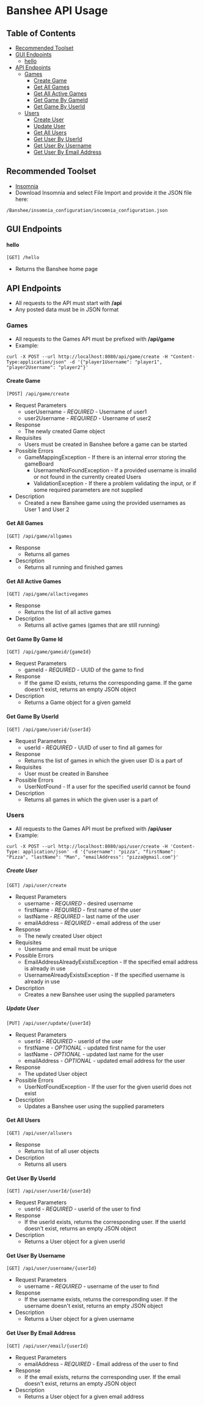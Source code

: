 # Banshee API Usage

## Table of Contents
* [Recommended Toolset](#recommended-toolset)
* [GUI Endpoints](#gui-endpoints)
    * [hello](#hello)
* [API Endpoints](#api-endpoints)
    * [Games](#games)
        * [Create Game](#create-game)
        * [Get All Games](#get-all-games)
        * [Get All Active Games](#get-all-active-games)
        * [Get Game By GameId](#get-game-by-game-id)
        * [Get Game By UserId](#get-game-by-userid)
    * [Users](#users)
        * [Create User](#create-user)
        * [Update User](#update-user)
        * [Get All Users](#get-all-users)
        * [Get User By UserId](#get-user-by-userid)
        * [Get User By Username](#get-user-by-username)
        * [Get User By Email Address](#get-user-by-email-address)
        
## Recommended Toolset
* [Insomnia](https://support.insomnia.rest/article/23-installation)
* Download Insomnia and select File Import and provide it the JSON file here:
```text
/Banshee/insomnia_configuration/incomnia_configuration.json
```

## GUI Endpoints
#### hello
```text
[GET] /hello
``` 
* Returns the Banshee home page
    
    
## API Endpoints
* All requests to the API must start with **/api**  
* Any posted data must be in JSON format  

### Games
* All requests to the Games API must be prefixed with **/api/game**  
* Example:  
```text 
curl -X POST --url http://localhost:8080/api/game/create -H "Content-Type:application/json" -d '{"player1Username": "player1", "player2Username": "player2"}'
```

#### Create Game
```text
[POST] /api/game/create
```
* Request Parameters
    * userUsername - *REQUIRED* - Username of user1
    * user2Username - *REQUIRED* - Username of user2
* Response
    * The newly created Game object
* Requisites
    * Users must be created in Banshee before a game can be started
* Possible Errors
    * GameMappingException - If there is an internal error storing the gameBoard
        * UsernameNotFoundException - If a provided username is invalid or not found in the currently created Users
        * ValidationException - If there a problem validating the input, or if some required parameters are not supplied
* Description
    * Created a new Banshee game using the provided usernames as User 1 and User 2

#### Get All Games
```text
[GET] /api/game/allgames
```
* Response
    * Returns all games
* Description
    * Returns all running and finished games
    
#### Get All Active Games
```text
[GET] /api/game/allactivegames
```
* Response
    * Returns the list of all active games
* Description
    * Returns all active games (games that are still running)
    
#### Get Game By Game Id
```text
[GET] /api/game/gameid/{gameId}
```
* Request Parameters
    * gameId - *REQUIRED* - UUID of the game to find 
* Response
    * If the game ID exists, returns the corresponding game. If the game doesn't exist, returns an empty JSON object
* Description
    * Returns a Game object for a given gameId
    
#### Get Game By UserId
```text
[GET] /api/game/userid/{userId}
```
* Request Parameters
    * userId - *REQUIRED* - UUID of user to find all games for
* Response
    * Returns the list of games in which the given user ID is a part of
* Requisites
    * User must be created in Banshee
* Possible Errors
    * UserNotFound - If a user for the specified userId cannot be found
* Description
    * Returns all games in which the given user is a part of
    
 
### Users
* All requests to the Games API must be prefixed with **/api/user**  
* Example:  
```text
curl -X POST --url http://localhost:8080/api/user/create -H 'Content-Type: application/json' -d '{"username": "pizza", "firstName": "Pizza", "lastName": "Man", "emailAddress": "pizza@gmail.com"}'
```

##### Create User
```text
[GET] /api/user/create
```
* Request Parameters
    * username - *REQUIRED* - desired username 
    * firstName - *REQUIRED* - first name of the user
    * lastName - *REQUIRED* - last name of the user
    * emailAddress - *REQUIRED* - email address of the user
* Response
    * The newly created User object
* Requisites
    * Username and email must be unique
* Possible Errors
    * EmailAddressAlreadyExistsException - If the specified email address is already in use
    * UsernameAlreadyExistsException - If the specified username is already in use
* Description
    * Creates a new Banshee user using the supplied parameters

##### Update User
```text
[PUT] /api/user/update/{userId}
```
* Request Parameters
    * userId - *REQUIRED* - userId of the user
    * firstName - *OPTIONAL* - updated first name for the user
    * lastName - *OPTIONAL* - updated last name for the user
    * emailAddress - *OPTIONAL* - updated email address for the user
* Response
    * The updated User object
* Possible Errors
    * UserNotFoundException - If the user for the given userId does not exist
* Description
    * Updates a Banshee user using the supplied parameters

#### Get All Users
```text
[GET] /api/user/allusers
```
* Response
    * Returns list of all user objects
* Description
    * Returns all users

#### Get User By UserId
```text
[GET] /api/user/userId/{userId}
```
* Request Parameters
    * userId - *REQUIRED* - userId of the user to find
* Response
    * If the userId exists, returns the corresponding user. If the userId doesn't exist, returns an empty JSON object
* Description
    * Returns a User object for a given userId

#### Get User By Username
```text
[GET] /api/user/username/{userId}
```
* Request Parameters
    * username - *REQUIRED* - username of the user to find 
* Response
    * If the username exists, returns the corresponding user. If the username doesn't exist, returns an empty JSON object
* Description
    * Returns a User object for a given username
    
#### Get User By Email Address
```text
[GET] /api/user/email/{userId}
```
* Request Parameters
    * emailAddress - *REQUIRED* - Email address of the user to find 
* Response
    * If the email exists, returns the corresponding user. If the email doesn't exist, returns an empty JSON object
* Description
    * Returns a User object for a given email address
